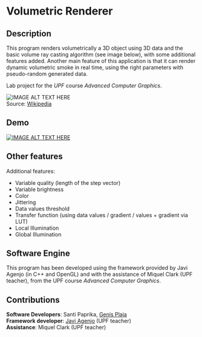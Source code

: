 # Volumetric Renderer

## Description
This program renders volumetrically a 3D object using 3D data and the basic volume ray casting algorithm (see image below), with some additional features added. Another main feature of this application is that it can render dynamic volumetric smoke in real time, using the right parameters with pseudo-random generated data.

Lab project for the _UPF_ course _Advanced Computer Graphics_.

![IMAGE ALT TEXT HERE](https://upload.wikimedia.org/wikipedia/commons/thumb/7/76/Volume_ray_casting.svg/600px-Volume_ray_casting.svg.png)  
Source: [Wikipedia](https://en.wikipedia.org/wiki/Volume_ray_casting)

## Demo
[![IMAGE ALT TEXT HERE](https://img.youtube.com/vi/xeTilEstYr4/0.jpg)](https://www.youtube.com/watch?v=xeTilEstYr4)

## Other features
Additional features:
- Variable quality (length of the step vector)
- Variable brightness
- Color
- Jittering
- Data values threshold
- Transfer function (using data values / gradient / values + gradient via LUT)
- Local Illumination
- Global Illumination

## Software Engine
This program has been developed using the framework provided by Javi Agenjo (in C++ and OpenGL) and with the assistance of Miquel Clark (UPF teacher), from the UPF course _Advanced Computer Graphics_.

## Contributions
**Software Developers**: Santi Paprika, [Genís Plaja](https://github.com/genisplaja)     
**Framework developer**: [Javi Agenjo](https://github.com/jagenjo) (UPF teacher)     
**Assistance**: Miquel Clark (UPF teacher)